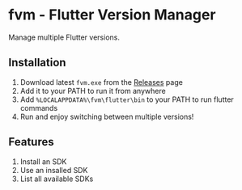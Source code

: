 # fvm - Flutter Version Manager

Manage multiple Flutter versions.

## Installation

1. Download latest `fvm.exe` from the [Releases](https://github.com/georges-ph/fvm/releases) page
2. Add it to your PATH to run it from anywhere
3. Add `%LOCALAPPDATA%\fvm\flutter\bin` to your PATH to run flutter commands
4. Run and enjoy switching between multiple versions!

## Features

1. Install an SDK
2. Use an insalled SDK
3. List all available SDKs